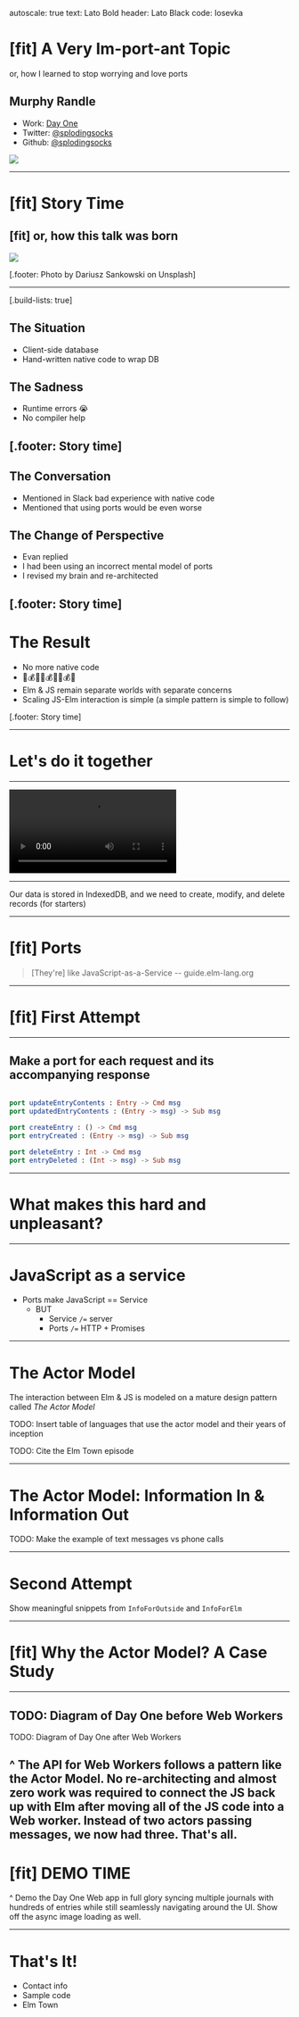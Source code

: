 autoscale: true
text: Lato Bold
header: Lato Black
code: Iosevka

# [fit] A Very Im-port-ant Topic 
or, how I learned to stop worrying and love ports
## Murphy Randle
- Work: [Day One](https://dayoneapp.com)
- Twitter: [@splodingsocks](https://twitter.com/splodingsocks)
- Github: [@splodingsocks](https://twitter.com/splodingsocks)

![](img/title.jpg)

---

# [fit] Story Time
## [fit] or, how this talk was born

![](img/story-time.jpg)

[.footer: Photo by Dariusz Sankowski on Unsplash]

---
[.build-lists: true]

## The Situation
- Client-side database
- Hand-written native code to wrap DB

## The Sadness
- Runtime errors 😭
- No compiler help

[.footer: Story time]
---

## The Conversation
- Mentioned in Slack bad experience with native code
- Mentioned that using ports would be even worse

## The Change of Perspective
- Evan replied
- I had been using an incorrect mental model of ports
- I revised my brain and re-architected

[.footer: Story time]
---

# The Result
- No more native code
- 💸💰🤑💸💰🤑💸💰🤑
- Elm & JS remain separate worlds with separate concerns
- Scaling JS-Elm interaction is simple (a simple pattern is simple to follow)

[.footer: Story time]

---

# Let's do it together

---

![fit](img/pocket-journal-video-small.mov)

---

Our data is stored in IndexedDB, and we need to create, modify, and delete records (for starters)

---
# [fit] Ports

> [They're] like JavaScript-as-a-Service
-- guide.elm-lang.org

---

# [fit] First Attempt

---

## Make a port for each request and its accompanying response
```elm

port updateEntryContents : Entry -> Cmd msg
port updatedEntryContents : (Entry -> msg) -> Sub msg

port createEntry : () -> Cmd msg
port entryCreated : (Entry -> msg) -> Sub msg

port deleteEntry : Int -> Cmd msg
port entryDeleted : (Int -> msg) -> Sub msg
```

---

# What makes this hard and unpleasant?

---

# JavaScript as a service

- Ports make JavaScript == Service
  - BUT
    - Service `/=` server
    - Ports `/=` HTTP + Promises

---

# The Actor Model

The interaction between Elm & JS is modeled on a mature design pattern called *The Actor Model*

TODO: Insert table of languages that use the actor model and their years of inception

TODO: Cite the Elm Town episode

---

# The Actor Model: Information In & Information Out

TODO: Make the example of text messages vs phone calls

---

# Second Attempt

Show meaningful snippets from `InfoForOutside` and `InfoForElm`

---

# [fit] Why the Actor Model? A Case Study

--- 
TODO: Diagram of Day One before Web Workers
---
TODO: Diagram of Day One after Web Workers

^ The API for Web Workers follows a pattern like the Actor Model. No re-architecting and almost zero work was required to connect the JS back up with Elm after moving all of the JS code into a Web worker. Instead of two actors passing messages, we now had three. That's all.
---

# [fit] DEMO TIME

^ Demo the Day One Web app in full glory syncing multiple journals with hundreds of entries while still seamlessly navigating around the UI. Show off the async image loading as well.

---

# That's It!

- Contact info
- Sample code
- Elm Town
